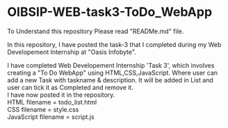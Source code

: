 # OIBSIP-WEB-task3-ToDo_WebApp
To Understand this repository Please read "READMe.md" file.


In this repository, I have posted the task-3 that I completed during my Web Developement Internship at "Oasis Infobyte".

I have completed Web Developement Internship 'Task 3', which involves creating a "To Do WebApp" using HTML,CSS,JavaScript.
Where user can add a new Task with taskname & description. It will be added in List and user can tick it as Completed and remove it.<br>
I have now posted it in the repository.<br>
HTML filename = todo_list.html<br>
CSS filename = style.css<br>
JavaScript filename = script.js<br>
